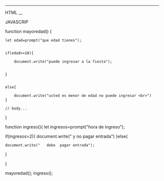 <!DOCTYPE html>
<html>
<head>
	<title></title>
	<meta charset="utf-8"></meta>
</head>
<body>
<script src="codigo.js"></script>
	
</body>
</html>


____
HTML
__


JAVASCRIP



function mayoredad() {

	let edad=prompt("que edad tienes");
	

	if(edad>=18){

		document.write("puede ingresar a la fiesta");


	} 


	else{

		document.write("usted es menor de edad no puede ingresar <br>")
	}

	// body...
}

function ingreso(){
let ingresos=prompt("hora de ingreso");

if(ingresos>2){
	document.write("  y no pagar entrada")
}else{

	document.write("   debe  pagar entrada");
}

}

mayoredad();
ingreso();
